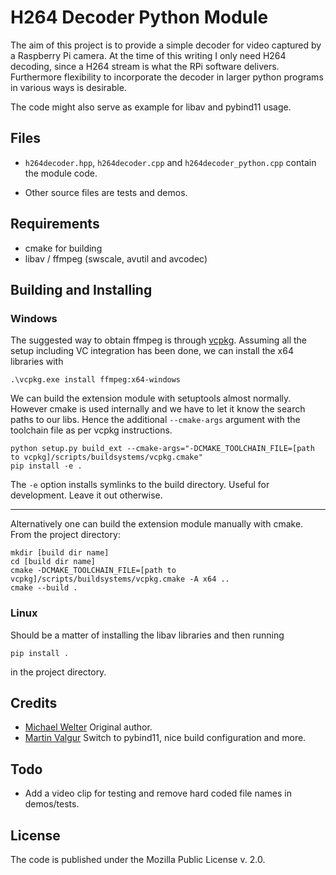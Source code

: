 H264 Decoder Python Module
==========================

The aim of this project is to provide a simple decoder for video
captured by a Raspberry Pi camera. At the time of this writing I only
need H264 decoding, since a H264 stream is what the RPi software 
delivers. Furthermore flexibility to incorporate the decoder in larger
python programs in various ways is desirable.

The code might also serve as example for libav and pybind11 usage.


Files
-----
* `h264decoder.hpp`, `h264decoder.cpp` and `h264decoder_python.cpp` contain the module code.

* Other source files are tests and demos.


Requirements
------------
* cmake for building
* libav / ffmpeg (swscale, avutil and avcodec)

Building and Installing
-----------------------

### Windows
The suggested way to obtain ffmpeg is through [vcpkg](https://github.com/microsoft/vcpkg). Assuming all the setup including VC integration has been done, we can install the x64 libraries with
```
.\vcpkg.exe install ffmpeg:x64-windows
```
We can build the extension module with setuptools almost normally. However cmake is used internally and we have to let it know the search paths to our libs. Hence the additional ```--cmake-args``` argument with the toolchain file as per vcpkg instructions.
```
python setup.py build_ext --cmake-args="-DCMAKE_TOOLCHAIN_FILE=[path to vcpkg]/scripts/buildsystems/vcpkg.cmake"
pip install -e .
```
The ```-e``` option installs symlinks to the build directory. Useful for development. Leave it out otherwise.

----------------------------------------------

Alternatively one can build the extension module manually with cmake.
From the project directory:
```
mkdir [build dir name]
cd [build dir name]
cmake -DCMAKE_TOOLCHAIN_FILE=[path to vcpkg]/scripts/buildsystems/vcpkg.cmake -A x64 ..
cmake --build .
```

### Linux

Should be a matter of installing the libav libraries and then running
```
pip install .
```
in the project directory.


Credits
-------
* [Michael Welter](https://github.com/DaWelter) Original author.
* [Martin Valgur](https://github.com/valgur) Switch to pybind11, nice build configuration and more.

Todo
----

* Add a video clip for testing and remove hard coded file names in demos/tests.


License
-------
The code is published under the Mozilla Public License v. 2.0. 
